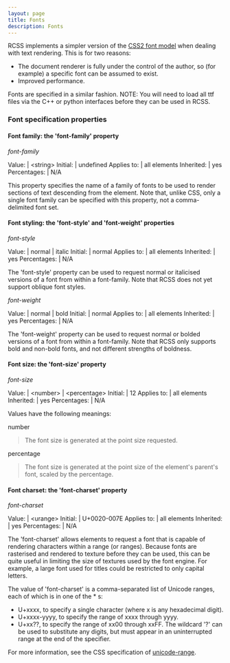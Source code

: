 ```yaml
---
layout: page
title: Fonts
description: Fonts
---
```


RCSS implements a simpler version of the [CSS2 font model](http://www.w3.org/TR/REC-CSS2/fonts.html) when dealing with text rendering. This is for two reasons:

* The document renderer is fully under the control of the author, so (for example) a specific font can be assumed to exist.
* Improved performance. 

Fonts are specified in a similar fashion.
NOTE: You will need to load all ttf files via the C++ or python interfaces before they can be used in RCSS.

### Font specification properties

#### Font family: the 'font-family' property

*font-family*

Value: | \<string\>
Initial: | undefined
Applies to: | all elements
Inherited: | yes
Percentages: | N/A

This property specifies the name of a family of fonts to be used to render sections of text descending from the element. Note that, unlike CSS, only a single font family can be specified with this property, not a comma-delimited font set.

#### Font styling: the 'font-style' and 'font-weight' properties

*font-style*

Value: | normal \| italic
Initial: | normal
Applies to: | all elements
Inherited: | yes
Percentages: | N/A

The 'font-style' property can be used to request normal or italicised versions of a font from within a font-family. Note that RCSS does not yet support oblique font styles.

*font-weight* 

Value: | normal \| bold
Initial: | normal
Applies to: | all elements
Inherited: | yes
Percentages: | N/A

The 'font-weight' property can be used to request normal or bolded versions of a font from within a font-family. Note that RCSS only supports bold and non-bold fonts, and not different strengths of boldness.

#### Font size: the 'font-size' property

*font-size*

Value: | \<number\> \| \<percentage\>
Initial: | 12
Applies to: | all elements
Inherited: | yes
Percentages: | N/A

Values have the following meanings:

number
>The font size is generated at the point size requested. 

percentage
>The font size is generated at the point size of the element's parent's font, scaled by the percentage. 

#### Font charset: the 'font-charset' property

*font-charset*

Value: | \<urange\>
Initial: | U+0020-007E
Applies to: | all elements
Inherited: | yes
Percentages: | N/A

The 'font-charset' allows elements to request a font that is capable of rendering characters within a range (or ranges). Because fonts are rasterised and rendered to texture before they can be used, this can be quite useful in limiting the size of textures used by the font engine. For example, a large font used for titles could be restricted to only capital letters.

The value of 'font-charset' is a comma-separated list of Unicode ranges, each of which is in one of the * s:

* U+xxxx, to specify a single character (where x is any hexadecimal digit).
* U+xxxx-yyyy, to specify the range of xxxx through yyyy.
* U+xx??, to specify the range of xx00 through xxFF. The wildcard '?' can be used to substitute any digits, but must appear in an uninterrupted range at the end of the specifier. 

For more information, see the CSS specification of [unicode-range](http://www.w3.org/TR/REC-CSS2/fonts.html#descdef-unicode-range). 
